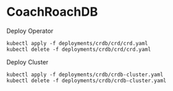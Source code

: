 # CoachRoachDB

Deploy Operator

    kubectl apply -f deployments/crdb/crd/crd.yaml
    kubectl delete -f deployments/crdb/crd/crd.yaml

Deploy Cluster        

    kubectl apply -f deployments/crdb/crdb-cluster.yaml
    kubectl delete -f deployments/crdb/crdb-cluster.yaml
